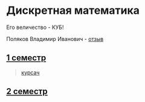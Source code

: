 # Дискретная математика

Его величество - КУБ!

Поляков Владимир Иванович - [отзыв](../README.md#поляков-в-и)

## [1 семестр](SEMESTER_1) 

> [курсач](SEMESTER_1/Course-Works)


## [2 семестр](SEMESTER_2)
